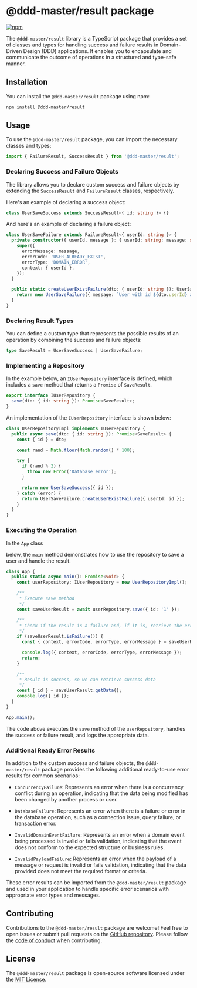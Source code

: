 # @ddd-master/result package

[![npm](https://img.shields.io/npm/v/@ddd-master/result?color=blue&label=%40ddd-master%2Fresult)](https://www.npmjs.com/package/@ddd-master/result)

The `@ddd-master/result` library is a TypeScript package that provides a set of classes and types for handling success and failure results in Domain-Driven Design (DDD) applications. It enables you to encapsulate and communicate the outcome of operations in a structured and type-safe manner.

## Installation

You can install the `@ddd-master/result` package using npm:

```bash
npm install @ddd-master/result
```

## Usage

To use the `@ddd-master/result` package, you can import the necessary classes and types:

```typescript
import { FailureResult, SuccessResult } from '@ddd-master/result';
```

### Declaring Success and Failure Objects

The library allows you to declare custom success and failure objects by extending the `SuccessResult` and `FailureResult` classes, respectively.

Here's an example of declaring a success object:

```typescript
class UserSaveSuccess extends SuccessResult<{ id: string }> {}
```

And here's an example of declaring a failure object:

```typescript
class UserSaveFailure extends FailureResult<{ userId: string }> {
  private constructor({ userId, message }: { userId: string; message: string }) {
    super({
      errorMessage: message,
      errorCode: 'USER_ALREADY_EXIST',
      errorType: 'DOMAIN_ERROR',
      context: { userId },
    });
  }

  public static createUserExistFailure(dto: { userId: string }): UserSaveFailure {
    return new UserSaveFailure({ message: `User with id ${dto.userId} already exists`, userId: dto.userId });
  }
}
```

### Declaring Result Types

You can define a custom type that represents the possible results of an operation by combining the success and failure objects:

```typescript
type SaveResult = UserSaveSuccess | UserSaveFailure;
```

### Implementing a Repository

In the example below, an `IUserRepository` interface is defined, which includes a `save` method that returns a `Promise` of `SaveResult`.

```typescript
export interface IUserRepository {
  save(dto: { id: string }): Promise<SaveResult>;
}
```

An implementation of the `IUserRepository` interface is shown below:

```typescript
class UserRepositoryImpl implements IUserRepository {
  public async save(dto: { id: string }): Promise<SaveResult> {
    const { id } = dto;

    const rand = Math.floor(Math.random() * 100);

    try {
      if (rand % 2) {
        throw new Error('Database error');
      }

      return new UserSaveSuccess({ id });
    } catch (error) {
      return UserSaveFailure.createUserExistFailure({ userId: id });
    }
  }
}
```

### Executing the Operation

In the `App` class

below, the `main` method demonstrates how to use the repository to save a user and handle the result.

```typescript
class App {
  public static async main(): Promise<void> {
    const userRepository: IUserRepository = new UserRepositoryImpl();

    /**
     * Execute save method
     */
    const saveUserResult = await userRepository.save({ id: '1' });

    /**
     * Check if the result is a failure and, if it is, retrieve the error data
     */
    if (saveUserResult.isFailure()) {
      const { context, errorCode, errorType, errorMessage } = saveUserResult.getError();

      console.log({ context, errorCode, errorType, errorMessage });
      return;
    }

    /**
     * Result is success, so we can retrieve success data
     */
    const { id } = saveUserResult.getData();
    console.log({ id });
  }
}

App.main();
```

The code above executes the `save` method of the `userRepository`, handles the success or failure result, and logs the appropriate data.

### Additional Ready Error Results

In addition to the custom success and failure objects, the `@ddd-master/result` package provides the following additional ready-to-use error results for common scenarios:

- `ConcurrencyFailure`: Represents an error when there is a concurrency conflict during an operation, indicating that the data being modified has been changed by another process or user.

- `DatabaseFailure`: Represents an error when there is a failure or error in the database operation, such as a connection issue, query failure, or transaction error.

- `InvalidDomainEventFailure`: Represents an error when a domain event being processed is invalid or fails validation, indicating that the event does not conform to the expected structure or business rules.

- `InvalidPayloadFailure`: Represents an error when the payload of a message or request is invalid or fails validation, indicating that the data provided does not meet the required format or criteria.

These error results can be imported from the `@ddd-master/result` package and used in your application to handle specific error scenarios with appropriate error types and messages.

## Contributing

Contributions to the `@ddd-master/result` package are welcome! Feel free to open issues or submit pull requests on the [GitHub repository](https://github.com/BartekCK/ddd-master/tree/master/libs/result). Please follow the [code of conduct](https://github.com/BartekCK/ddd-master/blob/master/CODE_OF_CONDUCT.md) when contributing.

## License

The `@ddd-master/result` package is open-source software licensed under the [MIT License](https://github.com/BartekCK/ddd-master/blob/master/LICENSE).
